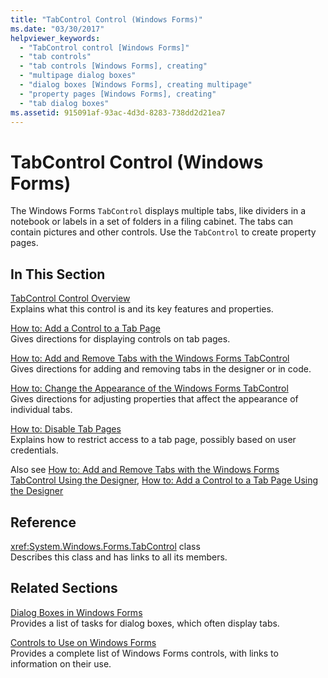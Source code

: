 ```yaml
---
title: "TabControl Control (Windows Forms)"
ms.date: "03/30/2017"
helpviewer_keywords: 
  - "TabControl control [Windows Forms]"
  - "tab controls"
  - "tab controls [Windows Forms], creating"
  - "multipage dialog boxes"
  - "dialog boxes [Windows Forms], creating multipage"
  - "property pages [Windows Forms], creating"
  - "tab dialog boxes"
ms.assetid: 915091af-93ac-4d3d-8283-738dd2d21ea7
---
```

# TabControl Control (Windows Forms)
The Windows Forms `TabControl` displays multiple tabs, like dividers in a notebook or labels in a set of folders in a filing cabinet. The tabs can contain pictures and other controls. Use the `TabControl` to create property pages.  
  
## In This Section  
 [TabControl Control Overview](../../../../docs/framework/winforms/controls/tabcontrol-control-overview-windows-forms.md)  
 Explains what this control is and its key features and properties.  
  
 [How to: Add a Control to a Tab Page](../../../../docs/framework/winforms/controls/how-to-add-a-control-to-a-tab-page.md)  
 Gives directions for displaying controls on tab pages.  
  
 [How to: Add and Remove Tabs with the Windows Forms TabControl](../../../../docs/framework/winforms/controls/how-to-add-and-remove-tabs-with-the-windows-forms-tabcontrol.md)  
 Gives directions for adding and removing tabs in the designer or in code.  
  
 [How to: Change the Appearance of the Windows Forms TabControl](../../../../docs/framework/winforms/controls/how-to-change-the-appearance-of-the-windows-forms-tabcontrol.md)  
 Gives directions for adjusting properties that affect the appearance of individual tabs.  
  
 [How to: Disable Tab Pages](../../../../docs/framework/winforms/controls/how-to-disable-tab-pages.md)  
 Explains how to restrict access to a tab page, possibly based on user credentials.  
  
 Also see [How to: Add and Remove Tabs with the Windows Forms TabControl Using the Designer](add-and-remove-tabs-with-wf-tabcontrol-using-the-designer.md), [How to: Add a Control to a Tab Page Using the Designer](how-to-add-a-control-to-a-tab-page-using-the-designer.md)  
  
## Reference  
 <xref:System.Windows.Forms.TabControl> class  
 Describes this class and has links to all its members.  
  
## Related Sections  
 [Dialog Boxes in Windows Forms](../../../../docs/framework/winforms/dialog-boxes-in-windows-forms.md)  
 Provides a list of tasks for dialog boxes, which often display tabs.  
  
 [Controls to Use on Windows Forms](../../../../docs/framework/winforms/controls/controls-to-use-on-windows-forms.md)  
 Provides a complete list of Windows Forms controls, with links to information on their use.
